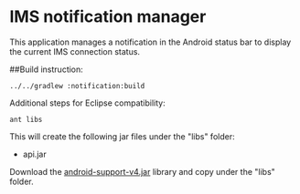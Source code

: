 # IMS notification manager

This application manages a notification in the Android status bar to display the current IMS connection status.

##Build instruction:

<code>../../gradlew :notification:build</code>

Additional steps for Eclipse compatibility:

<code>ant libs</code>

This will create the following jar files under the "libs" folder:
- api.jar

Download the [android-support-v4.jar](https://developer.android.com/tools/support-library/setup.html) library and copy under the "libs" folder. 
